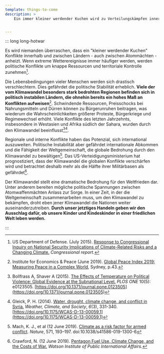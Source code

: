 ```yaml
---
template: things-to-come
description: >
    Ein immer kleiner werdender Kuchen wird zu Verteilungskämpfen innerhalb und zwischen den Ländern, einschließlich der Atommächte, führen. Mit der Zunahme von extremen Wetterphänomenen werden sich die Lebensbedingungen vieler Menschen drastisch verschlechtern. Die Folge: Politische Konflikte um knappe Ressourcen und territoriale Kontrolle verschärfen sich.


---
```


::: long long-hotwar

Es wird niemanden überraschen, dass ein "kleiner werdender Kuchen" Konflikte innerhalb und zwischen Ländern - auch zwischen Atommächten - anheizt. Wenn extreme Wetterereignisse immer häufiger werden, werden politische Konflikte um knappe Ressourcen und territoriale Kontrolle zunehmen[^Defense2015].

Die Lebensbedingungen vieler Menschen werden sich drastisch verschlechtern. Dies gefährdet die politische Stabilität erheblich. **Viele der vom Klimawandel besonders stark bedrohten Regionen befinden sich in politisch instabilen Ländern, die ohnehin bereits ein hohes Maß an Konflikten aufweisen**[^GPI2019]. Schwindende Ressourcen, Preisschocks bei Nahrungsmitteln und Dürren können zu Bürgerunruhen beitragen, was wiederum die Wahrscheinlichkeiten größerer Proteste, Bürgerkriege und Regimewechsel erhöht. Viele Konflikte des letzten Jahrzehnts, insbesondere in Westasien und Afrika südlich der Sahara, wurden durch den Klimawandel beeinflusst[^Bollfrass2015][^Gleick2014].

Regionale und interne Konflikte haben das Potenzial, sich international auszuweiten. Politische Instabilität aber gefährdet internationale Abkommen und die Fähigkeit der Weltgemeinschaft, die globale Bedrohung durch den Klimawandel zu bewältigen[^Mach2019]. Das US-Verteidigungsministerium hat prognostiziert, dass der Klimawandel die globalen Konflikte verschärfen wird und betrachtet deshalb mehr als die Hälfte ihrer Militärbasen als gefährdet[^Crawford2019].

Der Klimawandel stellt eine dramatische Bedrohung für den Weltfrieden dar. Unter anderem bereiten mögliche politische Spannungen zwischen Atomwaffenmächten Anlass zur Sorge. In einer Zeit, in der die Weltgemeinschaft zusammenarbeiten muss, um den Klimawandel zu bekämpfen, droht eben jener Klimawandel die Nationen weiter auseinanderzutreiben. **Durch unser jetztiges Handeln geben wir den Ausschlag dafür, ob unsere Kinder und Kindeskinder in einer friedlichen Welt leben werden.**

<!-- ## References -->

[^Defense2015]: US Department of Defense. (July 2015). [Response to Congressional Inquiry on National Security Implications of Climate-Related Risks and a Changing Climate.](https://archive.defense.gov/pubs/150724-congressional-report-on-national-implications-of-climate-change.pdf?source=govdelivery) *Congressional report.*

[^GPI2019]: Institute for Economics & Peace (June 2019). [Global Peace Index 2019: Measuring Peace in a Complex World](http://visionofhumanity.org/reports), Sydney, p.43.

[^Bollfrass2015]: Bollfrass A, Shaver A (2015). [The Effects of Temperature on Political Violence: Global Evidence at the Subnational Level.](https://doi.org/10.1371/journal.pone.0123505) *PLOS ONE* 10(5): e0123505. [https://doi.org/10.1371/journal.pone.0123505](https://doi.org/10.1371/journal.pone.0123505)

[^Gleick2014]: Gleick, P. H. (2014). [Water, drought, climate change, and conflict in Syria.](https://doi.org/10.1175/WCAS-D-13-00059.1) *Weather, Climate, and Society*, *6*(3), 331-340. [https://doi.org/10.1175/WCAS-D-13-00059.1](https://doi.org/10.1175/WCAS-D-13-00059.1)

[^Mach2019]: Mach, K. J., et al (12 June 2019). [Climate as a risk factor for armed conflict](https://www.nature.com/articles/s41586-019-1300-6). *Nature*, 571, 193–197. doi:10.1038/s41586-019-1300-6

[^Crawford2019]: Crawford, N. (12 June 2019). [Pentagon Fuel Use, Climate Change, and the Costs of War.](https://archive.defense.gov/pubs/150724-congressional-report-on-national-implications-of-climate-change.pdf?source=govdelivery) *Watson Institute of Public International Affairs.*

<!-- \
\

[https://www.youtube.com/watch?v=PiMCxTaxZ8I](https://www.youtube.com/watch?v=PiMCxTaxZ8I)

▢ -->

:::

